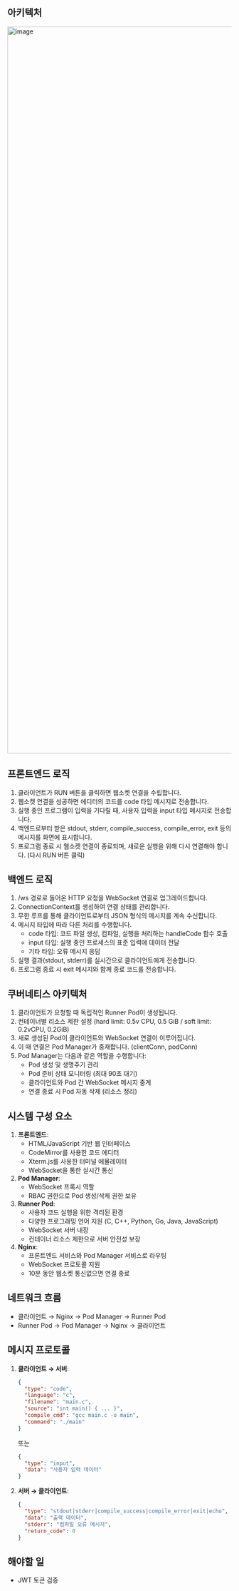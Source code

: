 ## **아키텍처**
<img width="1630" alt="image" src="https://github.com/user-attachments/assets/62ba5dd5-87a9-4a6c-8866-9e854b8c0233" />

## **프론트엔드 로직**

1. 클라이언트가 RUN 버튼을 클릭하면 웹소켓 연결을 수립합니다.
2. 웹소켓 연결을 성공하면 에디터의 코드를 code 타입 메시지로 전송합니다.
3. 실행 중인 프로그램이 입력을 기다릴 때, 사용자 입력을 input 타입 메시지로 전송합니다.
4. 백엔드로부터 받은 stdout, stderr, compile_success, compile_error, exit 등의 메시지를 화면에 표시합니다.
5. 프로그램 종료 시 웹소켓 연결이 종료되며, 새로운 실행을 위해 다시 연결해야 합니다. (다시 RUN 버튼 클릭)

## **백엔드 로직**

1. /ws 경로로 들어온 HTTP 요청을 WebSocket 연결로 업그레이드합니다.
2. ConnectionContext를 생성하여 연결 상태를 관리합니다.
3. 무한 루프를 통해 클라이언트로부터 JSON 형식의 메시지를 계속 수신합니다.
4. 메시지 타입에 따라 다른 처리를 수행합니다.
    - code 타입: 코드 파일 생성, 컴파일, 실행을 처리하는 handleCode 함수 호출
    - input 타입: 실행 중인 프로세스의 표준 입력에 데이터 전달
    - 기타 타입: 오류 메시지 응답
5. 실행 결과(stdout, stderr)를 실시간으로 클라이언트에게 전송합니다.
6. 프로그램 종료 시 exit 메시지와 함께 종료 코드를 전송합니다.

## **쿠버네티스 아키텍처**

1. 클라이언트가 요청할 때 독립적인 Runner Pod이 생성됩니다.
2. 컨테이너별 리소스 제한 설정 (hard limit: 0.5v CPU, 0.5 GiB / soft limit: 0.2vCPU, 0.2GiB)
3. 새로 생성된 Pod이 클라이언트와 WebSocket 연결이 이루어집니다.
4. 이 때 연결은 Pod Manager가 중재합니다. (clientConn, podConn)
5. Pod Manager는 다음과 같은 역할을 수행합니다:
    - Pod 생성 및 생명주기 관리
    - Pod 준비 상태 모니터링 (최대 90초 대기)
    - 클라이언트와 Pod 간 WebSocket 메시지 중계
    - 연결 종료 시 Pod 자동 삭제 (리소스 정리)

## **시스템 구성 요소**

1. **프론트엔드**:
    - HTML/JavaScript 기반 웹 인터페이스
    - CodeMirror를 사용한 코드 에디터
    - Xterm.js를 사용한 터미널 에뮬레이터
    - WebSocket을 통한 실시간 통신
2. **Pod Manager**:
    - WebSocket 프록시 역할
    - RBAC 권한으로 Pod 생성/삭제 권한 보유
3. **Runner Pod**:
    - 사용자 코드 실행을 위한 격리된 환경
    - 다양한 프로그래밍 언어 지원 (C, C++, Python, Go, Java, JavaScript)
    - WebSocket 서버 내장
    - 컨테이너 리소스 제한으로 서버 안전성 보장
4. **Nginx**:
    - 프론트엔드 서비스와 Pod Manager 서비스로 라우팅
    - WebSocket 프로토콜 지원
    - 10분 동안 웹소켓 통신없으면 연결 종료

## **네트워크 흐름**

- 클라이언트 → Nginx → Pod Manager → Runner Pod
- Runner Pod → Pod Manager → Nginx → 클라이언트

## **메시지 프로토콜**

1. **클라이언트 → 서버**:
    
    ```json
    {
      "type": "code",
      "language": "c",
      "filename": "main.c",
      "source": "int main() { ... }",
      "compile_cmd": "gcc main.c -o main",
      "command": "./main"
    }
    
    ```
    
    또는
    
    ```json
    {
      "type": "input",
      "data": "사용자 입력 데이터"
    }
    
    ```
    
2. **서버 → 클라이언트**:
    
    ```json
    {
      "type": "stdout|stderr|compile_success|compile_error|exit|echo",
      "data": "출력 데이터",
      "stderr": "컴파일 오류 메시지",
      "return_code": 0
    }
    
    ```
    

## 해야할 일

- JWT 토큰 검증
